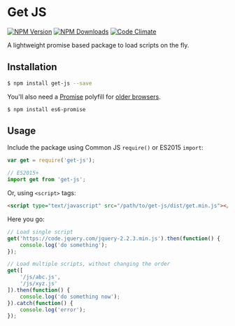 # Get JS
[![NPM Version](https://img.shields.io/npm/v/get-js.svg?style=flat-square)](https://www.npmjs.com/package/get-js)
[![NPM Downloads](https://img.shields.io/npm/dt/get-js.svg?style=flat-square)](https://www.npmjs.com/package/get-js)
[![Code Climate](https://img.shields.io/codeclimate/github/kabirbaidhya/get-js.svg?style=flat-square)](https://codeclimate.com/github/kabirbaidhya/get-js)

A lightweight promise based package to load scripts on the fly.

## Installation

```bash
$ npm install get-js --save
```

You'll also need a [Promise](https://developer.mozilla.org/en/docs/Web/JavaScript/Reference/Global_Objects/Promise) polyfill for [older browsers](http://caniuse.com/#feat=promises).
```
$ npm install es6-promise
```

## Usage
Include the package using Common JS `require()` or ES2015 `import`:

```javascript
var get = require('get-js');

// ES2015+
import get from 'get-js';
```

Or, using `<script>` tags:

```html
<script type="text/javascript" src="/path/to/get-js/dist/get.min.js"></script>
```

Here you go:

```javascript
// Load single script
get('https://code.jquery.com/jquery-2.2.3.min.js').then(function() {
    console.log('do something');
});

// Load multiple scripts, without changing the order
get([
    '/js/abc.js',
    '/js/xyz.js'
]).then(function() {
    console.log('do something now');
}).catch(function() {
    console.log('error');
});
```
